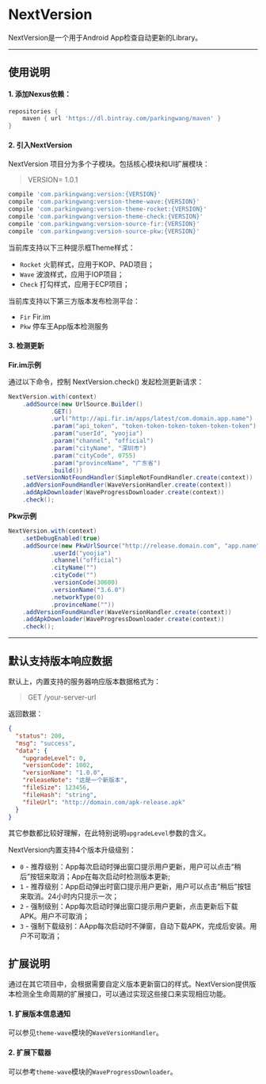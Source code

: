 # NextVersion

NextVersion是一个用于Android App检查自动更新的Library。

----

## 使用说明

#### 1. 添加Nexus依赖：

```gradle
repositories {
    maven { url 'https://dl.bintray.com/parkingwang/maven' }
}
```

#### 2. 引入NextVersion

NextVersion 项目分为多个子模块。包括核心模块和UI扩展模块：

> VERSION= 1.0.1

```gradle
compile 'com.parkingwang:version:{VERSION}'
compile 'com.parkingwang:version-theme-wave:{VERSION}'
compile 'com.parkingwang:version-theme-rocket:{VERSION}'
compile 'com.parkingwang:version-theme-check:{VERSION}'
compile 'com.parkingwang:version-source-fir:{VERSION}'
compile 'com.parkingwang:version-source-pkw:{VERSION}'
```

当前库支持以下三种提示框Theme样式：

- `Rocket` 火箭样式，应用于KOP、PAD项目；
- `Wave` 波浪样式，应用于IOP项目；
- `Check` 打勾样式，应用于ECP项目；

当前库支持以下第三方版本发布检测平台：

- `Fir` Fir.im
- `Pkw` 停车王App版本检测服务

#### 3. 检测更新

**Fir.im示例**

通过以下命令，控制 NextVersion.check() 发起检测更新请求：

```java
NextVersion.with(context)
    .addSource(new UrlSource.Builder()
            .GET()
            .url("http://api.fir.im/apps/latest/com.domain.app.name")
            .param("api_token", "token-token-token-token-token-token")
            .param("userId", "yoojia")
            .param("channel", "official")
            .param("cityName", "深圳市")
            .param("cityCode", 0755)
            .param("provinceName", "广东省")
            .build())
    .setVersionNotFoundHandler(SimpleNotFoundHandler.create(context))
    .addVersionFoundHandler(WaveVersionHandler.create(context))
    .addApkDownloader(WaveProgressDownloader.create(context))
    .check();
```

**Pkw示例**

```java
NextVersion.with(context)
    .setDebugEnabled(true)
    .addSource(new PkwUrlSource("http://release.domain.com", "app.name")
            .userId("yoojia")
            .channel("official")
            .cityName("")
            .cityCode("")
            .versionCode(30600)
            .versionName("3.6.0")
            .networkType(0)
            .provinceName(""))
    .addVersionFoundHandler(WaveVersionHandler.create(context))
    .addApkDownloader(WaveProgressDownloader.create(context))
    .check();
```

----

## 默认支持版本响应数据

默认上，内置支持的服务器响应版本数据格式为：

> GET /your-server-url

返回数据：

```json
{
  "status": 200,
  "msg": "success",
  "data": {
    "upgradeLevel": 0,
    "versionCode": 1002,
    "versionName": "1.0.0",
    "releaseNote": "这是一个新版本",
    "fileSize": 123456,
    "fileHash": "string",
    "fileUrl": "http://domain.com/apk-release.apk"
  }
}
```

其它参数都比较好理解，在此特别说明`upgradeLevel`参数的含义。

NextVersion内置支持4个版本升级级别：

- `0` - 推荐级别：App每次启动时弹出窗口提示用户更新，用户可以点击“稍后”按钮来取消；App在每次启动时检测版本更新;
- `1` - 推荐级别：App启动弹出时窗口提示用户更新，用户可以点击“稍后”按钮来取消。24小时内只提示一次；
- `2` - 强制级别：App每次启动时弹出窗口提示用户更新，点击更新后下载APK。用户不可取消；
- `3` - 强制下载级别：AApp每次启动时不弹窗，自动下载APK，完成后安装。用户不可取消；

## 扩展说明

通过在其它项目中，会根据需要自定义版本更新窗口的样式。NextVersion提供版本检测全生命周期的扩展接口，可以通过实现这些接口来实现相应功能。

#### 1. 扩展版本信息通知

可以参见`theme-wave`模块的`WaveVersionHandler`。

#### 2. 扩展下载器

可以参考`theme-wave`模块的`WaveProgressDownloader`。

